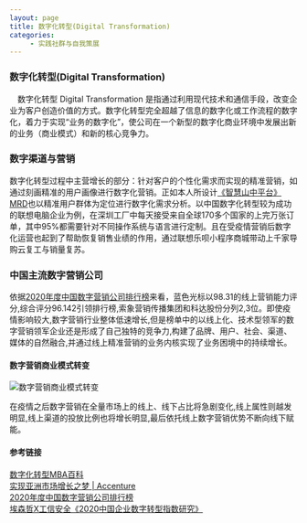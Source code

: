 ```yaml
---
layout: page
title: 数字化转型(Digital Transformation)
categories:
     - 实践社群与自我策展
---
```


### 数字化转型(Digital Transformation)
　数字化转型 Digital Transformation 是指通过利用现代技术和通信手段，改变企业为客户创造价值的方式。数字化转型完全超越了信息的数字化或工作流程的数字化，着力于实现“业务的数字化”，使公司在一个新型的数字化商业环境中发展出新的业务（商业模式）和新的核心竞争力。

### 数字渠道与营销
  数字化转型过程中主营增长的部分：针对客户的个性化需求而实现的精准营销，如通过刻画精准的用户画像进行数字化营销。正如本人所设计[《智慧山中平台》MRD](https://gitee.com/he1mo/smart-campus-yamanaka-tomorrow#%E4%B8%89%E9%9C%80%E6%B1%82%E5%88%86%E6%9E%90)也以精准用户群体为定位进行数字化需求分析。以中国数字化转型较为成功的联想电脑企业为例，在深圳工厂中每天接受来自全球170多个国家的上完万张订单，其中95%都需要针对不同操作系统与语言进行定制。且在受疫情营销后数字化运营也起到了帮助恢复销售业绩的作用，通过联想乐呗小程序商城带动上千家导购云复工与销量复苏。

### 中国主流数字营销公司
依据[2020年度中国数字营销公司排行榜](https://baijiahao.baidu.com/s?id=1659740437055629329&wfr=spider&for=pc)来看，蓝色光标以98.31的线上营销能力评分,综合评分96.142引领排行榜,索象营销传播集团和科达股份分列2,3位。即使疫情影响较大,数字营销行业整体低速增长,但是榜单中的以线上化、技术型领军的数字营销领军企业还是形成了自己独特的竞争力,构建了品牌、用户、社会、渠道、媒体的自然融合,并通过线上精准营销的业务内核实现了业务困境中的持续增长。

#### 数字营销商业模式转变
 ![ 数字营销商业模式转变](https://images.gitee.com/uploads/images/2021/0415/232511_4e323053_4864777.png " 数字营销商业模式转变.png")
  
在疫情之后数字营销在全量市场上的线上、线下占比将急剧变化,线上属性则越发明显,线上渠道的投放比例也将增长明显,最后依托线上数字营销优势不断向线下赋能。




#### 参考链接
[数字化转型MBA百科](https://wiki.mbalib.com/wiki/%E6%95%B0%E5%AD%97%E5%8C%96%E8%BD%AC%E5%9E%8B)   
[实现亚洲市场增长之梦 | Accenture ](https://www.accenture.com/_acnmedia/Accenture/Conversion-Assets/DotCom/Documents/Local/zh-cn/PDF_5/Accenture-Strategy-Digital-Living-Growth-Dream-Asia.pdf#zoom=50)    
[2020年度中国数字营销公司排行榜](https://baijiahao.baidu.com/s?id=1659740437055629329&wfr=spider&for=pc)  
[埃森哲X工信安全《2020中国企业数字转型指数研究》](https://www.sohu.com/a/426513225_120113052)

